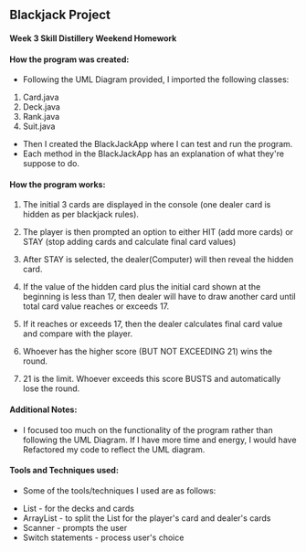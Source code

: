## Blackjack Project

#### Week 3 Skill Distillery Weekend Homework

#### How the program was created:

* Following the UML Diagram provided, I imported the following classes:
1. Card.java
2. Deck.java
3. Rank.java
4. Suit.java

* Then I created the BlackJackApp where I can test and run the program.
* Each method in the BlackJackApp has an explanation of what they're suppose to do.

#### How the program works:

1. The initial 3 cards are displayed in the console (one dealer card is hidden as per blackjack rules).

2. The player is then prompted an option to either HIT (add more cards) or STAY (stop adding cards and calculate final card values)

3. After STAY is selected, the dealer(Computer) will then reveal the hidden card.

4. If the value of the hidden card plus the initial card shown at the beginning is less than 17, then dealer will have to draw another card until total card value reaches or exceeds 17. 

5. If it reaches or exceeds 17, then the dealer calculates final card value and compare with the player. 

6. Whoever has the higher score (BUT NOT EXCEEDING 21) wins the round.

7. 21 is the limit. Whoever exceeds this score BUSTS and automatically lose the round.

#### Additional Notes:

* I focused too much on the functionality of the program rather than following the UML Diagram. If I have more time and energy, I would have Refactored my code to reflect the UML diagram. 


#### Tools and Techniques used:

* Some of the tools/techniques I used are as follows:

- List - for the decks and cards
- ArrayList - to split the List<Card> for the player's card and dealer's cards
- Scanner - prompts the user
- Switch statements - process user's choice